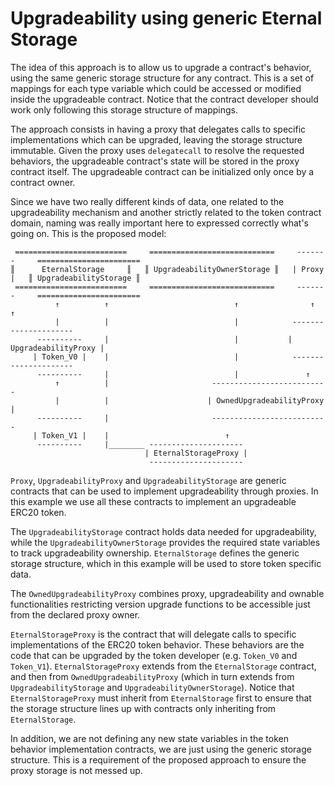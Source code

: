 # Upgradeability using generic Eternal Storage

The idea of this approach is to allow us to upgrade a contract's behavior, using the same generic storage structure 
for any contract. This is a set of mappings for each type variable which could be accessed or modified inside the 
upgradeable contract. Notice that the contract developer should work only following this storage structure of mappings.

The approach consists in having a proxy that delegates calls to specific implementations which can be upgraded,
leaving the storage structure immutable. Given the proxy uses `delegatecall` to resolve the requested behaviors,
the upgradeable contract's state will be stored in the proxy contract itself.
The upgradeable contract can be initialized only once by a contract owner.

Since we have two really different kinds of data, one related to the upgradeability mechanism and another
strictly related to the token contract domain, naming was really important here to expressed correctly what's
going on. This is the proposed model:

     =========================     ============================     -------     =======================
    ║      EternalStorage     ║   ║ UpgradeabilityOwnerStorage ║   | Proxy |   ║ UpgradeabilityStorage ║
     =========================     ============================     -------     =======================
              ↑          ↑                            ↑                ↑            ↑
              |          |                            |            ---------------------
          ----------     |                            |           | UpgradeabilityProxy |
         | Token_V0 |    |                            |            ---------------------
          ----------     |                            |               ↑
              ↑          |                       --------------------------
              |          |                      | OwnedUpgradeabilityProxy |
          ----------     |                       --------------------------
         | Token_V1 |    |                          ↑
          ----------     |________ ---------------------
                                  | EternalStorageProxy |
                                   ---------------------

`Proxy`, `UpgradeabilityProxy` and `UpgradeabilityStorage` are generic contracts that can be used to implement
upgradeability through proxies. In this example we use all these contracts to implement an upgradeable ERC20 token. 

The `UpgradeabilityStorage` contract holds data needed for upgradeability, while the `UpgradeabilityOwnerStorage`
provides the required state variables to track upgradeability ownership. `EternalStorage` defines the generic storage
structure, which in this example will be used to store token specific data.

The `OwnedUpgradeabilityProxy` combines proxy, upgradeability and ownable functionalities restricting version upgrade
functions to be accessible just from the declared proxy owner.

`EternalStorageProxy` is the contract that will delegate calls to specific implementations of the ERC20 token behavior.
These behaviors are the code that can be upgraded by the token developer (e.g. `Token_V0` and `Token_V1`).
`EternalStorageProxy` extends from the `EternalStorage` contract, and then from `OwnedUpgradeabilityProxy` (which in
turn extends from `UpgradeabilityStorage` and `UpgradeabilityOwnerStorage`). Notice that `EternalStorageProxy` must
inherit from `EternalStorage` first to ensure that the storage structure lines up with contracts only inheriting from
`EternalStorage`.

In addition, we are not defining any new state variables in the token behavior implementation contracts, we are just
using the generic storage structure. This is a requirement of the proposed approach to ensure the proxy storage 
is not messed up.
